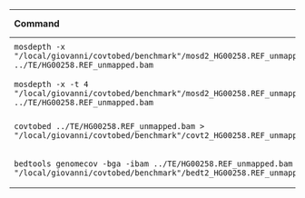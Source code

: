| Command | Mean [s] | Min [s] | Max [s] | Relative |
|:---|---:|---:|---:|---:|
| `mosdepth -x "/local/giovanni/covtobed/benchmark"/mosd2_HG00258.REF_unmapped ../TE/HG00258.REF_unmapped.bam` | 1.387 ± 0.073 | 1.277 | 1.479 | 1.00 |
| `mosdepth -x -t 4 "/local/giovanni/covtobed/benchmark"/mosd2_HG00258.REF_unmapped ../TE/HG00258.REF_unmapped.bam` | 1.430 ± 0.069 | 1.360 | 1.549 | 1.03 ± 0.07 |
| `covtobed ../TE/HG00258.REF_unmapped.bam > "/local/giovanni/covtobed/benchmark"/covt2_HG00258.REF_unmapped.bed` | 9.131 ± 0.131 | 9.003 | 9.333 | 6.58 ± 0.36 |
| `bedtools genomecov -bga -ibam ../TE/HG00258.REF_unmapped.bam > "/local/giovanni/covtobed/benchmark"/bedt2_HG00258.REF_unmapped.bed` | 57.349 ± 0.506 | 56.851 | 58.155 | 41.35 ± 2.20 |
